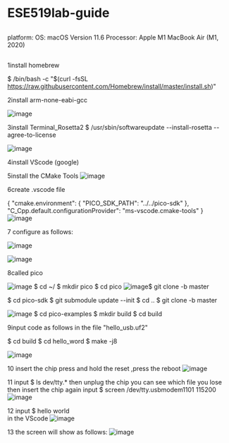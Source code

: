 # ESE519lab-guide


## 
platform:
OS: macOS  Version 11.6
Processor: Apple M1 
 MacBook Air (M1, 2020)
 
##
1install homebrew

$ /bin/bash -c "$(curl -fsSL
https://raw.githubusercontent.com/Homebrew/install/master/install.sh)"



2install arm-none-eabi-gcc

![image](https://user-images.githubusercontent.com/114256663/194977725-95747296-00ea-4787-89a5-b4c4c501fd9d.png)


3install Terminal_Rosetta2
$ /usr/sbin/softwareupdate --install-rosetta --agree-to-license

![image](https://user-images.githubusercontent.com/114256663/194977768-24ef5a57-0c18-4d02-9309-c9a582534c65.png)


4install VScode (google)

5install the CMake Tools
![image](https://user-images.githubusercontent.com/114256663/194978120-9183bff8-120c-446c-ab85-e73c07dc6cf8.png)

6create .vscode file

{
  "cmake.environment": {
  "PICO_SDK_PATH": "../../pico-sdk"
  },
  "C_Cpp.default.configurationProvider": "ms-vscode.cmake-tools"
}
![image](https://user-images.githubusercontent.com/114256663/194979294-78a60a4a-8050-482b-997a-71ad418c1e7b.png)

7  configure as follows:

![image](https://user-images.githubusercontent.com/114256663/194979757-59441ff9-97ac-40db-ae3f-8526d975edd8.png)

![image](https://user-images.githubusercontent.com/114256663/194980059-582af3f4-e39b-47a0-8b97-b96a53db8625.png)


8called pico

![image](https://user-images.githubusercontent.com/114256663/194980578-27024a66-67be-4c89-bf25-dbb0631e1367.png)
$ cd ~/
$ mkdir pico
$ cd pico
![image](https://user-images.githubusercontent.com/114256663/194980860-f6b48d56-41a6-448d-8109-50dfef2a74fc.png)$ git clone -b master 

$ cd pico-sdk
$ git submodule update --init
$ cd ..
$ git clone -b master 

![image](https://user-images.githubusercontent.com/114256663/194981156-73636b56-0c0a-48d3-9575-bf3f2d8af62d.png)
$ cd pico-examples
$ mkdir build
$ cd build

9input code as follows in the file "hello_usb.uf2"

$ cd build
$ cd hello_word
$ make -j8

![image](https://user-images.githubusercontent.com/114256663/194981482-78723bc5-ed78-46ca-8cb5-3bfde93c6bb0.png)

10 insert the chip 
press and hold the reset ,press the reboot 
![image](https://user-images.githubusercontent.com/114256663/194982734-ed6c9395-cc92-4dfc-8fc6-696174ca2377.png)



11 input
$ ls dev/tty.*
then unplug the chip 
you can see which file you lose
then insert the chip again
input 
$ screen /dev/tty.usbmodem1101 115200
![image](https://user-images.githubusercontent.com/114256663/194982466-a3007b03-11e8-468d-892e-3099be603142.png)


12 input 
$ hello world  
in the VScode
![image](https://user-images.githubusercontent.com/114256663/194983667-84f98f4b-dfb3-42a0-b625-b2e0363da1e5.png)

13 the screen will show as follows:
![image](https://user-images.githubusercontent.com/114256663/194983775-47cd5e7c-ea52-45e5-bb04-70060de816ac.png)






































